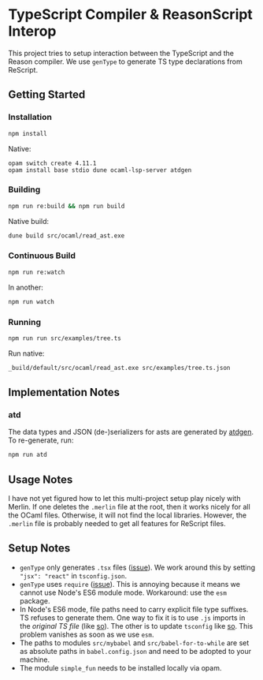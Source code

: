 # TypeScript Compiler & ReasonScript Interop

This project tries to setup interaction between the TypeScript and the Reason compiler.
We use `genType` to generate TS type declarations from ReScript.

## Getting Started

### Installation

```sh
npm install
```

Native:
```
opam switch create 4.11.1
opam install base stdio dune ocaml-lsp-server atdgen
```

### Building

```sh
npm run re:build && npm run build
```

Native build:

```sh
dune build src/ocaml/read_ast.exe
```

### Continuous Build

```sh
npm run re:watch
```

In another:

```sh
npm run watch
```

### Running

```sh
npm run run src/examples/tree.ts
```

Run native:

```sh
_build/default/src/ocaml/read_ast.exe src/examples/tree.ts.json
```

## Implementation Notes

### atd

The data types and JSON (de-)serializers for asts are generated by [atdgen](https://atd.readthedocs.io/en/latest/atdgen.html).
To re-generate, run:

```sh
npm run atd
```

## Usage Notes

I have not yet figured how to let this multi-project setup play nicely with Merlin.
If one deletes the `.merlin` file at the root, then it works nicely for all the OCaml files.
Otherwise, it will not find the local libraries.
However, the `.merlin` file is probably needed to get all features for ReScript files.

## Setup Notes

- `genType` only generates `.tsx` files ([issue](https://github.com/reason-association/genType/issues/453)).
  We work around this by setting `"jsx": "react"` in `tsconfig.json`.
- `genType` uses `require` ([issue](https://github.com/reason-association/genType/issues/465)).
  This is annoying because it means we cannot use Node's ES6 module mode.
  Workaround: use the `esm` package.
- In Node's ES6 mode, file paths need to carry explicit file type suffixes. TS refuses to generate them.
  One way to fix it is to use `.js` imports in the *original TS file* (like [so](https://github.com/microsoft/TypeScript/issues/41887)).
  The other is to update `tsconfig` like [so](https://github.com/Microsoft/TypeScript/issues/27481#issuecomment-449673378).
  This problem vanishes as soon as we use `esm`.
- The paths to modules `src/mybabel` and `src/babel-for-to-while` are set as absolute paths in `babel.config.json` and need to be adopted to your machine.
- The module `simple_fun` needs to be installed locally via opam.